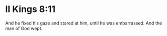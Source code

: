 # II Kings 8:11

And he fixed his gaze and stared at him, until he was embarrassed. And the man of God wept.
